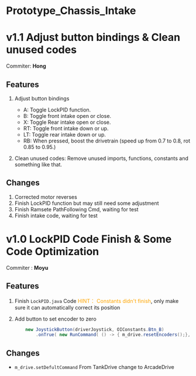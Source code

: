 # Prototype_Chassis_Intake

# v1.1 Adjust button bindings & Clean unused codes

Commiter: **Hong**

## Features

1. Adjust button bindings
    * A: Toggle LockPID function.
    * B: Toggle front intake open or close.
    * X: Toggle Rear intake open or close.
    * RT: Toggle front intake down or up.
    * LT: Toggle rear intake down or up.
    * RB: When pressed, boost the drivetrain (speed up from 0.7 to 0.8, rot 0.85 to 0.95.)

2. Clean unused codes: Remove unused imports, functions, constants and something like that.

## Changes

1. Corrected motor reverses
2. Finish LockPID function but may still need some adjustment
3. Finish Ramsete PathFollowing Cmd, waiting for test
4. Finish intake code, waiting for test

# v1.0 LockPID Code Finish & Some Code Optimization

Commiter : **Moyu**

## Features

1. Finish `LockPID.java` Code
    <span style="color:orange">HINT： Constants didn't finish</span>, only make sure it can automatically correct its position

2. Add button to set encoder to zero
    ```java
        new JoystickButton(driverJoystick, OIConstants.Btn_B)
            .onTrue( new RunCommand( () -> { m_drive.resetEncoders();}, m_drive));
    ```

## Changes

* `m_drive.setDefultCommand` From TankDrive change to ArcadeDrive
